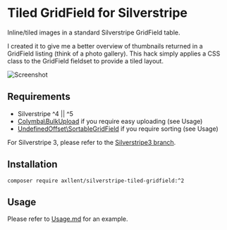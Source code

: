 # Tiled GridField for Silverstripe

Inline/tiled images in a standard Silverstripe GridField table.

I created it to give me a better overview of thumbnails returned in a GridField listing
(think of a photo gallery). This hack simply applies a CSS class to the GridField fieldset
to provide a tiled layout.

![Screenshot](docs/en/screenshots/sample.png)

## Requirements

-   Silverstripe ^4 || ^5
-   [Colymba\BulkUpload](https://github.com/colymba/GridFieldBulkEditingTools) if you require easy uploading (see Usage)
-   [UndefinedOffset\SortableGridField](https://github.com/UndefinedOffset/SortableGridField) if you require sorting (see Usage)

For Silverstripe 3, please refer to the [Silverstripe3 branch](https://github.com/axllent/silverstripe-tiled-gridfield/tree/silverstripe3).

## Installation

```
composer require axllent/silverstripe-tiled-gridfield:^2
```

## Usage

Please refer to [Usage.md](docs/en/Usage.md) for an example.
